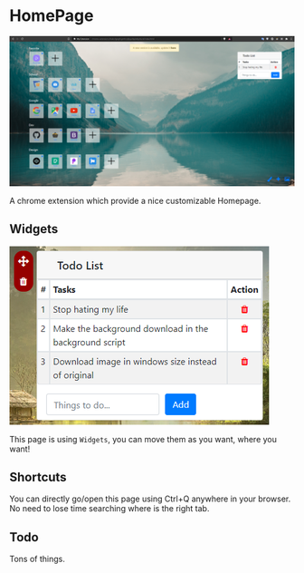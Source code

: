 # HomePage

![homepage](https://github.com/axel0070/Homepage/blob/main/Screenshots/Example.png)

A chrome extension which provide a nice customizable Homepage.

## Widgets
 
![homepage](https://github.com/axel0070/Homepage/blob/main/Screenshots/EditMode.PNG)

This page is using `Widgets`, you can move them as you want, where you want!
 
## Shortcuts
 
You can directly go/open this page using Ctrl+Q anywhere in your browser. No need to lose time searching where is the right tab.
  
## Todo
 
Tons of things.
 
 
